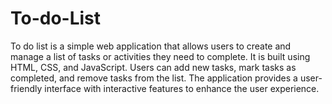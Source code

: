 # To-do-List
To do list is a simple web application that allows users to create and manage a list of tasks or activities they need to complete. It is built using HTML, CSS, and JavaScript. Users can add new tasks, mark tasks as completed, and remove tasks from the list. The application provides a user-friendly interface with interactive features to enhance the user experience.
